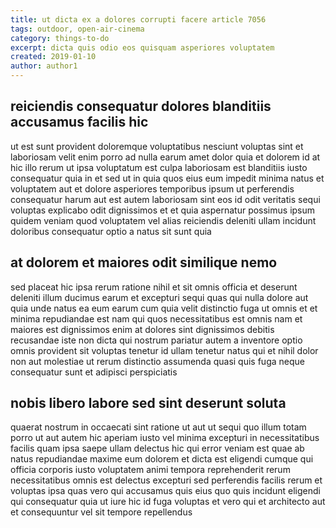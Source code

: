 ```yaml
---
title: ut dicta ex a dolores corrupti facere article 7056
tags: outdoor, open-air-cinema
category: things-to-do
excerpt: dicta quis odio eos quisquam asperiores voluptatem
created: 2019-01-10
author: author1
---
```


## reiciendis consequatur dolores blanditiis accusamus facilis hic

ut est sunt provident doloremque voluptatibus nesciunt voluptas sint et laboriosam velit enim porro ad nulla earum amet dolor quia et dolorem id at hic illo rerum ut ipsa voluptatum est culpa laboriosam est blanditiis iusto consequatur quia in et sed ut in quia quos eius eum impedit minima natus et voluptatem aut et dolore asperiores temporibus ipsum ut perferendis consequatur harum aut est autem laboriosam sint eos id odit veritatis sequi voluptas explicabo odit dignissimos et et quia aspernatur possimus ipsum quidem veniam quod voluptatem vel alias reiciendis deleniti ullam incidunt doloribus consequatur optio a natus sit sunt quia

## at dolorem et maiores odit similique nemo

sed placeat hic ipsa rerum ratione nihil et sit omnis officia et deserunt deleniti illum ducimus earum et excepturi sequi quas qui nulla dolore aut quia unde natus ea eum earum cum quia velit distinctio fuga ut omnis et et minima repudiandae est nam qui quos necessitatibus est omnis nam et maiores est dignissimos enim at dolores sint dignissimos debitis recusandae iste non dicta qui nostrum pariatur autem a inventore optio omnis provident sit voluptas tenetur id ullam tenetur natus qui et nihil dolor non aut molestiae ut rerum distinctio assumenda quasi quis fuga neque consequatur sunt et adipisci perspiciatis

## nobis libero labore sed sint deserunt soluta

quaerat nostrum in occaecati sint ratione ut aut ut sequi quo illum totam porro ut aut autem hic aperiam iusto vel minima excepturi in necessitatibus facilis quam ipsa saepe ullam delectus hic qui error veniam est quae ab natus repudiandae maxime eum dolorem et dicta est eligendi cumque qui officia corporis iusto voluptatem animi tempora reprehenderit rerum necessitatibus omnis est delectus excepturi sed perferendis facilis rerum et voluptas ipsa quas vero qui accusamus quis eius quo quis incidunt eligendi qui consequatur quia ut iure hic id fuga voluptas et vero qui et architecto aut et consequuntur vel sit tempore repellendus
